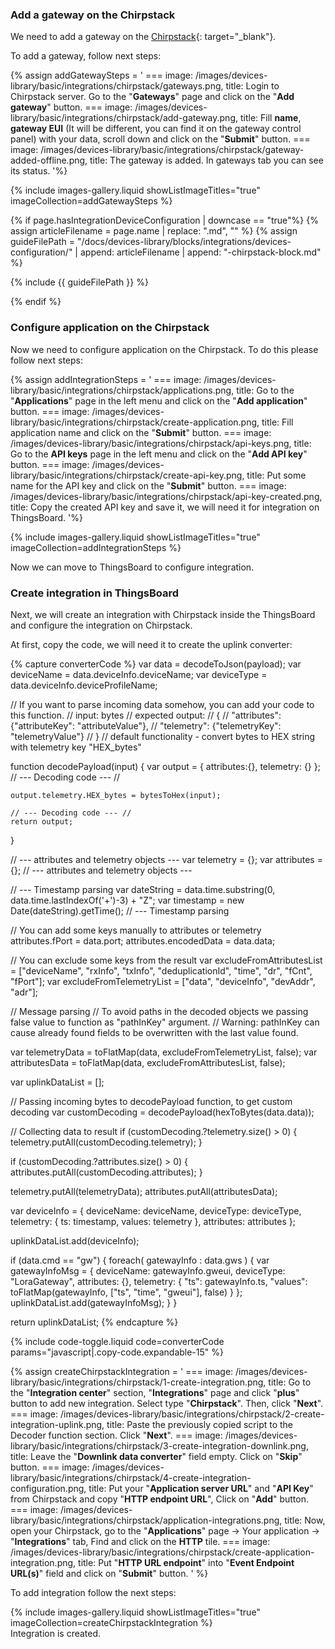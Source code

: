 ### Add a gateway on the Chirpstack

We need to add a gateway on the [Chirpstack](https://chirpstack.io){: target="_blank"}.   

To add a gateway, follow next steps:

{% assign addGatewaySteps = '
    ===
        image: /images/devices-library/basic/integrations/chirpstack/gateways.png,
        title: Login to Chirpstack server. Go to the "**Gateways**" page and click on the "**Add gateway**" button.
    ===
        image: /images/devices-library/basic/integrations/chirpstack/add-gateway.png,
        title: Fill **name**, **gateway EUI** (It will be different, you can find it on the gateway control panel) with your data, scroll down and click on the "**Submit**" button.
    ===
        image: /images/devices-library/basic/integrations/chirpstack/gateway-added-offline.png,
        title: The gateway is added. In gateways tab you can see its status.
'%}

{% include images-gallery.liquid showListImageTitles="true" imageCollection=addGatewaySteps %}

{% if page.hasIntegrationDeviceConfiguration | downcase == "true"%}
{% assign articleFilename = page.name |  replace: ".md", "" %}
{% assign guideFilePath = "/docs/devices-library/blocks/integrations/devices-configuration/" | append: articleFilename | append: "-chirpstack-block.md" %}

{% include {{ guideFilePath }} %}

{% endif %}

### Configure application on the Chirpstack

Now we need to configure application on the Chirpstack. To do this please follow next steps:  

{% assign addIntegrationSteps = '
    ===
        image: /images/devices-library/basic/integrations/chirpstack/applications.png,
        title: Go to the "**Applications**" page in the left menu and click on the "**Add application**" button.
    ===
        image: /images/devices-library/basic/integrations/chirpstack/create-application.png,
        title: Fill application name and click on the "**Submit**" button.
    ===
        image: /images/devices-library/basic/integrations/chirpstack/api-keys.png,
        title: Go to the **API keys** page in the left menu and click on the "**Add API key**" button.
    ===
        image: /images/devices-library/basic/integrations/chirpstack/create-api-key.png,
        title: Put some name for the API key and click on the "**Submit**" button.
    ===
        image: /images/devices-library/basic/integrations/chirpstack/api-key-created.png,
        title: Copy the created API key and save it, we will need it for integration on ThingsBoard.
'%}

{% include images-gallery.liquid showListImageTitles="true" imageCollection=addIntegrationSteps %}

Now we can move to ThingsBoard to configure integration.  

### Create integration in ThingsBoard

Next, we will create an integration with Chirpstack inside the ThingsBoard and configure the integration on Chirpstack.

At first, copy the code, we will need it to create the uplink converter:

{% capture converterCode %}
var data = decodeToJson(payload);
var deviceName = data.deviceInfo.deviceName;
var deviceType = data.deviceInfo.deviceProfileName;

// If you want to parse incoming data somehow, you can add your code to this function.
// input: bytes
// expected output:
//  {
//    "attributes": {"attributeKey": "attributeValue"},
//    "telemetry": {"telemetryKey": "telemetryValue"}
//  }
// default functionality - convert bytes to HEX string with telemetry key "HEX_bytes"

function decodePayload(input) {
    var output = { attributes:{}, telemetry: {} };
    // --- Decoding code --- //

    output.telemetry.HEX_bytes = bytesToHex(input);
    
    // --- Decoding code --- //
    return output;
}

// --- attributes and telemetry objects ---
var telemetry = {};
var attributes = {};
// --- attributes and telemetry objects ---

// --- Timestamp parsing
var dateString = data.time.substring(0, data.time.lastIndexOf('+')-3) + "Z";
var timestamp = new Date(dateString).getTime();
// --- Timestamp parsing

// You can add some keys manually to attributes or telemetry
attributes.fPort = data.port;
attributes.encodedData = data.data;

// You can exclude some keys from the result
var excludeFromAttributesList = ["deviceName", "rxInfo", "txInfo", "deduplicationId", "time", "dr", "fCnt", "fPort"];
var excludeFromTelemetryList = ["data", "deviceInfo", "devAddr", "adr"];

// Message parsing
// To avoid paths in the decoded objects we passing false value to function as "pathInKey" argument.
// Warning: pathInKey can cause already found fields to be overwritten with the last value found.

var telemetryData = toFlatMap(data, excludeFromTelemetryList, false);
var attributesData = toFlatMap(data, excludeFromAttributesList, false);

var uplinkDataList = [];

// Passing incoming bytes to decodePayload function, to get custom decoding
var customDecoding = decodePayload(hexToBytes(data.data));

// Collecting data to result
if (customDecoding.?telemetry.size() > 0) {
    telemetry.putAll(customDecoding.telemetry);
}

if (customDecoding.?attributes.size() > 0) {
    attributes.putAll(customDecoding.attributes);
}

telemetry.putAll(telemetryData);
attributes.putAll(attributesData);

var deviceInfo = {
    deviceName: deviceName,
    deviceType: deviceType,
    telemetry: {
        ts: timestamp,
        values: telemetry
    },
    attributes: attributes
};

uplinkDataList.add(deviceInfo);

if (data.cmd == "gw") {
    foreach( gatewayInfo : data.gws ) {
        var gatewayInfoMsg = {
            deviceName: gatewayInfo.gweui,
            deviceType: "LoraGateway",
            attributes: {},
            telemetry: {
                "ts": gatewayInfo.ts,
                "values": toFlatMap(gatewayInfo, ["ts", "time", "gweui"], false)
            }
        };
        uplinkDataList.add(gatewayInfoMsg);
    }
}

return uplinkDataList;
{% endcapture %}

{% include code-toggle.liquid code=converterCode params="javascript|.copy-code.expandable-15" %}

{% assign createChirpstackIntegration = '
    ===
        image: /images/devices-library/basic/integrations/chirpstack/1-create-integration.png,
        title: Go to the "**Integration center**" section, "**Integrations**" page and click "**plus**" button to add new integration. Select type "**Chirpstack**". Then, click "**Next**".
    ===
        image: /images/devices-library/basic/integrations/chirpstack/2-create-integration-uplink.png,
        title: Paste the previously copied script to the Decoder function section. Click "**Next**".
    ===
        image: /images/devices-library/basic/integrations/chirpstack/3-create-integration-downlink.png,
        title: Leave the "**Downlink data converter**" field empty. Click on "**Skip**" button.
    ===
        image: /images/devices-library/basic/integrations/chirpstack/4-create-integration-configuration.png,
        title: Put your "**Application server URL**" and "**API Key**" from Chirpstack and copy "**HTTP endpoint URL**", Click on "**Add**" button.
    ===
        image: /images/devices-library/basic/integrations/chirpstack/application-integrations.png,
        title: Now, open your Chirpstack, go to the "**Applications**" page -> Your application -> "**Integrations**" tab, Find and click on the **HTTP** tile.
    ===
        image: /images/devices-library/basic/integrations/chirpstack/create-application-integration.png,
        title: Put "**HTTP URL endpoint**" into "**Event Endpoint URL(s)**" field and click on "**Submit**" button.
'
%}

To add integration follow the next steps:  

{% include images-gallery.liquid showListImageTitles="true" imageCollection=createChirpstackIntegration %} 
<br>
Integration is created.